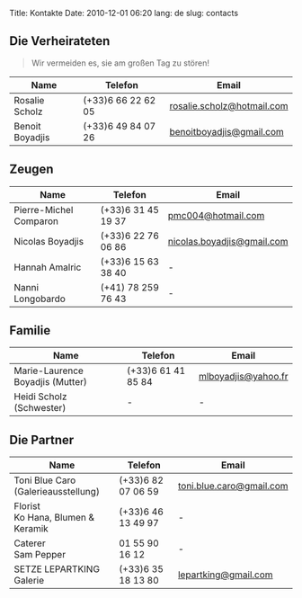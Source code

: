 Title: Kontakte
Date: 2010-12-01 06:20
lang: de
slug: contacts

## Die Verheirateten

> Wir vermeiden es, sie am großen Tag zu stören!

Name | Telefon | Email
--- | --- | ---
Rosalie Scholz | (+33)6 66 22 62 05 | rosalie.scholz@hotmail.com
Benoit Boyadjis | (+33)6 49 84 07 26 | benoitboyadjis@gmail.com

## Zeugen

Name | Telefon | Email
--- | --- | ---
Pierre-Michel Comparon | (+33)6 31 45 19 37 | pmc004@hotmail.com
Nicolas Boyadjis | (+33)6 22 76 06 86 | nicolas.boyadjis@gmail.com
Hannah Amalric | (+33)6 15 63 38 40 | -
Nanni Longobardo | (+41) 78 259 76 43 | -

## Familie

Name | Telefon | Email
--- | --- | ---
Marie-Laurence Boyadjis (Mutter) | (+33)6 61 41 85 84 | mlboyadjis@yahoo.fr
Heidi Scholz (Schwester) | - | -

## Die Partner

Name | Telefon | Email
--- | --- | ---
Toni Blue Caro<br/>(Galerieausstellung) | (+33)6 82 07 06 59 | toni.blue.caro@gmail.com
Florist<br/>Ko Hana, Blumen & Keramik | (+33)6 46 13 49 97 | -
Caterer<br/>Sam Pepper | 01 55 90 16 12 | -
SETZE LEPARTKING Galerie | (+33)6 35 18 13 80 | lepartking@gmail.com

<br/>